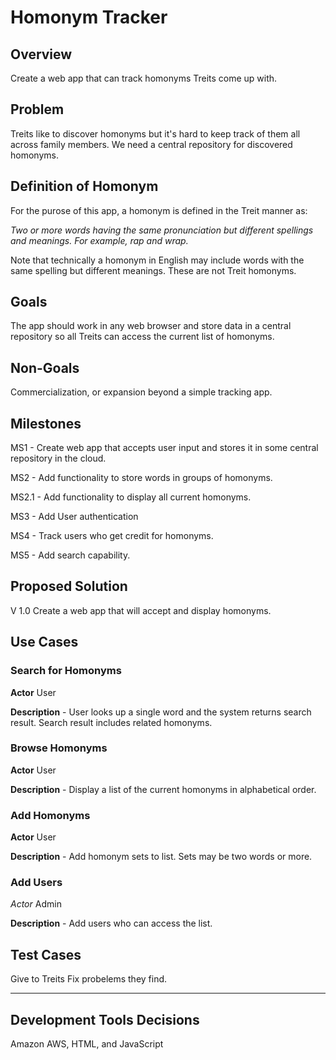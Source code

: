 # Homonym Tracker

## Overview
Create a web app that can track homonyms Treits come up with.

## Problem
Treits like to discover homonyms but it's hard to keep track of them all across family members. We need a central repository for discovered homonyms.

## Definition of Homonym
For the purose of this app, a homonym is defined in the Treit manner as:

*Two or more words having the same pronunciation but different spellings and meanings. For example, rap and wrap.*

Note that technically a homonym in English may include words with the same spelling but different meanings. These are not Treit homonyms. 

## Goals
The app should work in any web browser and store data in a central repository so all Treits can access the current list of homonyms. 

## Non-Goals
Commercialization, or expansion beyond a simple tracking app.

## Milestones
MS1 - Create web app that accepts user input and stores it in some central repository in the cloud.

MS2 - Add functionality to store words in groups of homonyms.

MS2.1 - Add functionality to display all current homonyms.

MS3 - Add User authentication

MS4 - Track users who get credit for homonyms.

MS5 - Add search capability.

## Proposed Solution
V 1.0 Create a web app that will accept and display homonyms.

## Use Cases
### Search for Homonyms
**Actor** User

**Description** - User looks up a single word and the system returns search result. Search result includes related homonyms.

### Browse Homonyms
**Actor** User

**Description** - Display a list of the current homonyms in alphabetical order.

### Add Homonyms
**Actor** User

**Description** - Add homonym sets to list. Sets may be two words or more.

### Add Users
*Actor* Admin

**Description** - Add users who can access the list.

## Test Cases
Give to Treits
Fix probelems they find.

---
## Development Tools Decisions
Amazon AWS, HTML, and JavaScript